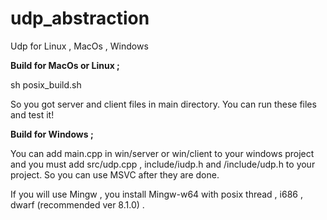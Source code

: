 # udp_abstraction
Udp for Linux , MacOs , Windows

<b>Build for MacOs or Linux ;</b>

sh posix_build.sh

So you got server and client files in main directory. You can run these files and test it!

<b>Build for Windows ;</b>

You can add main.cpp in win/server or win/client to your windows project and you must add src/udp.cpp , include/iudp.h and /include/udp.h to your project. So you can use MSVC after they are done.

If you will use Mingw , you install Mingw-w64 with posix thread , i686 , dwarf (recommended ver 8.1.0) .


